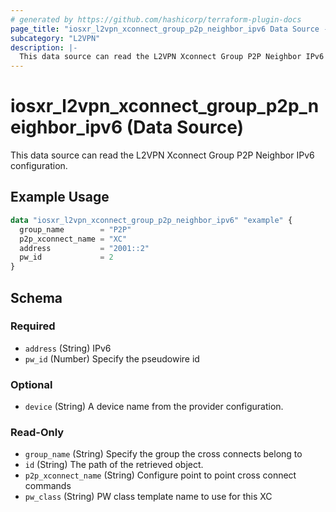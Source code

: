 ```yaml
---
# generated by https://github.com/hashicorp/terraform-plugin-docs
page_title: "iosxr_l2vpn_xconnect_group_p2p_neighbor_ipv6 Data Source - terraform-provider-iosxr"
subcategory: "L2VPN"
description: |-
  This data source can read the L2VPN Xconnect Group P2P Neighbor IPv6 configuration.
---
```


# iosxr_l2vpn_xconnect_group_p2p_neighbor_ipv6 (Data Source)

This data source can read the L2VPN Xconnect Group P2P Neighbor IPv6 configuration.

## Example Usage

```terraform
data "iosxr_l2vpn_xconnect_group_p2p_neighbor_ipv6" "example" {
  group_name        = "P2P"
  p2p_xconnect_name = "XC"
  address           = "2001::2"
  pw_id             = 2
}
```

<!-- schema generated by tfplugindocs -->
## Schema

### Required

- `address` (String) IPv6
- `pw_id` (Number) Specify the pseudowire id

### Optional

- `device` (String) A device name from the provider configuration.

### Read-Only

- `group_name` (String) Specify the group the cross connects belong to
- `id` (String) The path of the retrieved object.
- `p2p_xconnect_name` (String) Configure point to point cross connect commands
- `pw_class` (String) PW class template name to use for this XC


